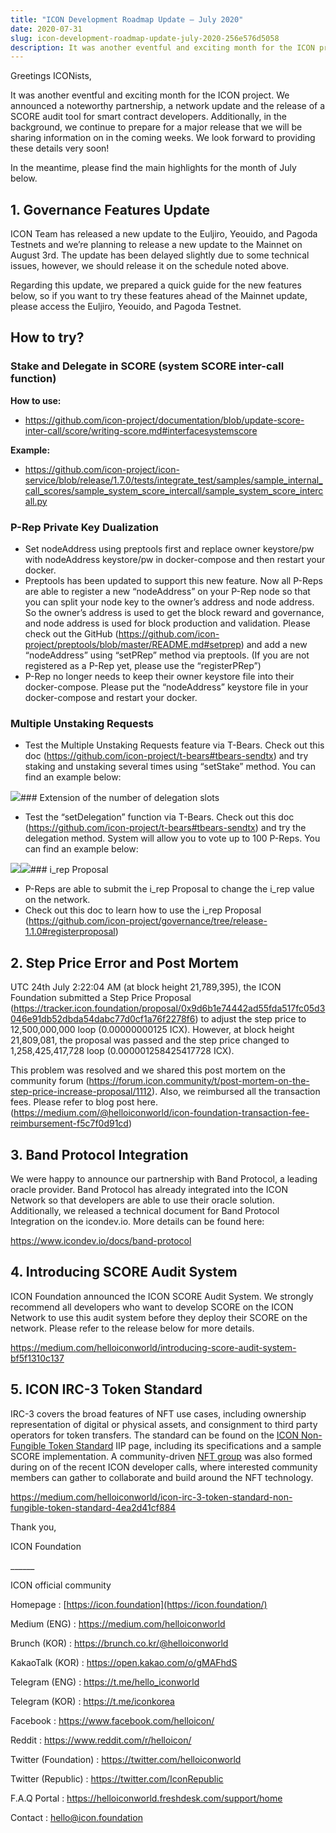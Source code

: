 ```yaml
---
title: "ICON Development Roadmap Update — July 2020"
date: 2020-07-31
slug: icon-development-roadmap-update-july-2020-256e576d5058
description: It was another eventful and exciting month for the ICON project. We announced a noteworthy partnership, a network update and the release of a SCORE audit tool for smart contract developers.
---
```


Greetings ICONists,

It was another eventful and exciting month for the ICON project. We announced a noteworthy partnership, a network update and the release of a SCORE audit tool for smart contract developers. Additionally, in the background, we continue to prepare for a major release that we will be sharing information on in the coming weeks. We look forward to providing these details very soon!

In the meantime, please find the main highlights for the month of July below.

## 1. Governance Features Update

ICON Team has released a new update to the Euljiro, Yeouido, and Pagoda Testnets and we’re planning to release a new update to the Mainnet on August 3rd. The update has been delayed slightly due to some technical issues, however, we should release it on the schedule noted above.

Regarding this update, we prepared a quick guide for the new features below, so if you want to try these features ahead of the Mainnet update, please access the Euljiro, Yeouido, and Pagoda Testnet.

## How to try?

### Stake and Delegate in SCORE (system SCORE inter-call function)

**How to use:**

* <https://github.com/icon-project/documentation/blob/update-score-inter-call/score/writing-score.md#interfacesystemscore>

**Example:**

* <https://github.com/icon-project/icon-service/blob/release/1.7.0/tests/integrate_test/samples/sample_internal_call_scores/sample_system_score_intercall/sample_system_score_intercall.py>

### P-Rep Private Key Dualization

* Set nodeAddress using preptools first and replace owner keystore/pw with nodeAddress keystore/pw in docker-compose and then restart your docker.
* Preptools has been updated to support this new feature. Now all P-Reps are able to register a new “nodeAddress” on your P-Rep node so that you can split your node key to the owner’s address and node address. So the owner’s address is used to get the block reward and governance, and node address is used for block production and validation. Please check out the GitHub (https://github.com/icon-project/preptools/blob/master/README.md#setprep) and add a new “nodeAddress” using “setPRep” method via preptools. (If you are not registered as a P-Rep yet, please use the “registerPRep”)
* P-Rep no longer needs to keep their owner keystore file into their docker-compose. Please put the “nodeAddress” keystore file in your docker-compose and restart your docker.

### Multiple Unstaking Requests

* Test the Multiple Unstaking Requests feature via T-Bears. Check out this doc (https://github.com/icon-project/t-bears#tbears-sendtx) and try staking and unstaking several times using “setStake” method. You can find an example below:

![](https://cdn-images-1.medium.com/max/800/1*Rrs_g-GwpFgmAxk7DUXxjQ.png)### Extension of the number of delegation slots

* Test the “setDelegation” function via T-Bears. Check out this doc (https://github.com/icon-project/t-bears#tbears-sendtx) and try the delegation method. System will allow you to vote up to 100 P-Reps. You can find an example below:

![](https://cdn-images-1.medium.com/max/800/1*TAJ4rQorOQ55YsmPCHgVwg.png)![](https://cdn-images-1.medium.com/max/800/1*XcxTJd_dI-8HVqWgvYp8IA.png)### i\_rep Proposal

* P-Reps are able to submit the i\_rep Proposal to change the i\_rep value on the network.
* Check out this doc to learn how to use the i\_rep Proposal (https://github.com/icon-project/governance/tree/release-1.1.0#registerproposal)

## 2. Step Price Error and Post Mortem

UTC 24th July 2:22:04 AM (at block height 21,789,395), the ICON Foundation submitted a Step Price Proposal (https://tracker.icon.foundation/proposal/0x9d6b1e74442ad55fda517fc05d3046e91db52dbda54dabc77d0cf1a76f2278f6) to adjust the step price to 12,500,000,000 loop (0.00000000125 ICX). However, at block height 21,809,081, the proposal was passed and the step price changed to 1,258,425,417,728 loop (0.000001258425417728 ICX).

This problem was resolved and we shared this post mortem on the community forum (https://forum.icon.community/t/post-mortem-on-the-step-price-increase-proposal/1112). Also, we reimbursed all the transaction fees. Please refer to blog post here.(https://medium.com/@helloiconworld/icon-foundation-transaction-fee-reimbursement-f5c7f0d91cd)

## 3. Band Protocol Integration

We were happy to announce our partnership with Band Protocol, a leading oracle provider. Band Protocol has already integrated into the ICON Network so that developers are able to use their oracle solution. Additionally, we released a technical document for Band Protocol Integration on the icondev.io. More details can be found here:

<https://www.icondev.io/docs/band-protocol>

## 4. Introducing SCORE Audit System

ICON Foundation announced the ICON SCORE Audit System. We strongly recommend all developers who want to develop SCORE on the ICON Network to use this audit system before they deploy their SCORE on the network. Please refer to the release below for more details.

<https://medium.com/helloiconworld/introducing-score-audit-system-bf5f1310c137>

## 5. ICON IRC-3 Token Standard

IRC-3 covers the broad features of NFT use cases, including ownership representation of digital or physical assets, and consignment to third party operators for token transfers. The standard can be found on the [ICON Non-Fungible Token Standard](https://github.com/icon-project/IIPs/blob/master/IIPS/iip-3.md) IIP page, including its specifications and a sample SCORE implementation. A community-driven [NFT group](https://t.me/joinchat/GCwj4xySLdbX9LaNsllT6w) was also formed during on of the recent ICON developer calls, where interested community members can gather to collaborate and build around the NFT technology.

<https://medium.com/helloiconworld/icon-irc-3-token-standard-non-fungible-token-standard-4ea2d41cf884>

Thank you,

ICON Foundation

\_\_\_\_\_\_

ICON official community

Homepage : [https://icon.foundation](https://icon.foundation/)

Medium (ENG) : <https://medium.com/helloiconworld>

Brunch (KOR) : <https://brunch.co.kr/@helloiconworld>

KakaoTalk (KOR) : <https://open.kakao.com/o/gMAFhdS>

Telegram (ENG) : <https://t.me/hello_iconworld>

Telegram (KOR) : <https://t.me/iconkorea>

Facebook : <https://www.facebook.com/helloicon/>

Reddit : <https://www.reddit.com/r/helloicon/>

Twitter (Foundation) : <https://twitter.com/helloiconworld>

Twitter (Republic) : <https://twitter.com/IconRepublic>

F.A.Q Portal : <https://helloiconworld.freshdesk.com/support/home>

Contact : hello@icon.foundation

